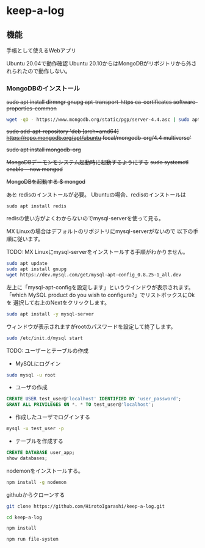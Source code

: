 # keep-a-log

## 機能

手帳として使えるWebアプリ

Ubuntu 20.04で動作確認
Ubuntu 20.10からはMongoDBがリポジトリから外されられたので動作しない。

### MongoDBのインストール

~~sudo apt install dirmngr gnupg apt-transport-https ca-certificates software-properties-common~~

~~~bash
wget -qO - https://www.mongodb.org/static/pgp/server-4.4.asc | sudo apt-key add -
~~~

~~sudo add-apt-repository 'deb [arch=amd64] https://repo.mongodb.org/apt/ubuntu focal/mongodb-org/4.4 multiverse'~~

~~sudo apt install mongodb-org~~

~~MongoDBデーモンをシステム起動時に起動するようにする~~
~~sudo systemctl enable --now mongod~~

~~MongoDBを起動する
$ mongod~~

~~あと~~
redisのインストールが必要。
Ubuntuの場合、redisのインストールは

``` sudo apt install redis ```

redisの使い方がよくわからないのでmysql-serverを使って見る。

MX Linuxの場合はデフォルトのリポジトリにmysql-serverがないので
以下の手順に従います。

TODO: MX Linuxにmysql-serverをインストールする手順がわかりません。

~~~bash
sudo apt update
sudo apt install gnupg
wget https://dev.mysql.com/get/mysql-apt-config_0.8.25-1_all.dev
~~~

左上に「mysql-apt-configを設定します」というウインドウが表示されます。
「which MySQL product do you wish to configure?」でリストボックスにOkを
選択して右上のNextをクリックします。

~~~bash
sudo apt install -y mysql-server
~~~

ウィンドウが表示されますがrootのパスワードを設定して終了します。

~~~bash
sudo /etc/init.d/mysql start
~~~

TODO: ユーザーとテーブルの作成

- MySQLにログイン

~~~bash
sudo mysql -u root
~~~

- ユーザの作成

~~~sql
CREATE USER test_user@'localhost' IDENTIFIED BY 'user_password';
GRANT ALL PRIVILEGES ON *. * TO test_user@'localhost';
~~~

- 作成したユーザでログインする

~~~bash
mysql -u test_user -p
~~~

- テーブルを作成する

~~~sql
CREATE DATABASE user_app;
show databases;
~~~

nodemonをインストールする。

~~~bash
npm install -g nodemon
~~~

githubからクローンする

~~~bash
git clone https://github.com/HirotoIgarashi/keep-a-log.git
~~~

~~~bash
cd keep-a-log
~~~

~~~bash
npm install
~~~

~~~bash
npm run file-system
~~~
